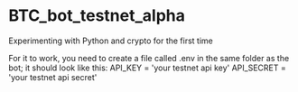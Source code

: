 # BTC_bot_testnet_alpha
Experimenting with Python and crypto for the first time

For it to work, you need to create a file called .env in the same folder as the bot; it should look like this:
API_KEY = 'your testnet api key'
API_SECRET = 'your testnet api secret'
